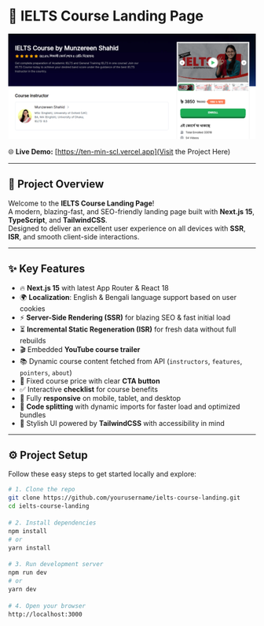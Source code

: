 # 🚀 IELTS Course Landing Page

![Project Thumbnail](./public/thumbnail.png)

🌐 **Live Demo:** [https://ten-min-scl.vercel.app](Visit the Project Here)

---

## 🎯 Project Overview

Welcome to the **IELTS Course Landing Page**!  
A modern, blazing-fast, and SEO-friendly landing page built with **Next.js 15**, **TypeScript**, and **TailwindCSS**.  
Designed to deliver an excellent user experience on all devices with **SSR**, **ISR**, and smooth client-side interactions.

---

## ✨ Key Features

- 🔥 **Next.js 15** with latest App Router & React 18  
- 🌍 **Localization**: English & Bengali language support based on user cookies  
- ⚡️ **Server-Side Rendering (SSR)** for blazing SEO & fast initial load  
- ⏳ **Incremental Static Regeneration (ISR)** for fresh data without full rebuilds  
- 🎬 Embedded **YouTube course trailer**  
- 📚 Dynamic course content fetched from API (`instructors`, `features`, `pointers`, `about`)  
- 💸 Fixed course price with clear **CTA button**  
- ✅ Interactive **checklist** for course benefits  
- 📱 Fully **responsive** on mobile, tablet, and desktop  
- 🧩 **Code splitting** with dynamic imports for faster load and optimized bundles  
- 🎨 Stylish UI powered by **TailwindCSS** with accessibility in mind  

---

## ⚙️ Project Setup

Follow these easy steps to get started locally and explore:

```bash
# 1. Clone the repo
git clone https://github.com/yourusername/ielts-course-landing.git
cd ielts-course-landing

# 2. Install dependencies
npm install
# or
yarn install

# 3. Run development server
npm run dev
# or
yarn dev

# 4. Open your browser
http://localhost:3000
